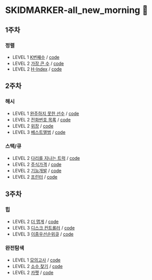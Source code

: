 # SKIDMARKER-all_new_morning :red_car:

## 1주차
### 정렬

- LEVEL 1 [K번째수](https://programmers.co.kr/learn/courses/30/lessons/42748) / [code](sort/42748.py)
- LEVEL 2 [가장 큰 수](https://programmers.co.kr/learn/courses/30/lessons/42746) / [code](sort/42746.py)
- LEVEL 2 [H-Index](https://programmers.co.kr/learn/courses/30/lessons/42747) / [code](sort/42747.py)


## 2주차
### 해시

- LEVEL 1 [완주하지 못한 선수](https://programmers.co.kr/learn/courses/30/lessons/42576) / [code](hash/42576.py)
- LEVEL 2 [전화번호 목록](https://programmers.co.kr/learn/courses/30/lessons/42577) / [code](hash/42577.py)
- LEVEL 2 [위장](https://programmers.co.kr/learn/courses/30/lessons/42578) / [code](hash/42578.py)
- LEVEL 3 [베스트앨범](https://programmers.co.kr/learn/courses/30/lessons/42579) / [code](hash/42579.py)

### 스택/큐

- LEVEL 2 [다리를 지나는 트럭](https://programmers.co.kr/learn/courses/30/lessons/42583) / [code](stack_queue/42583.py)
- LEVEL 2 [주식가격](https://programmers.co.kr/learn/courses/30/lessons/42584) / [code](stack_queue/42584.py)
- LEVEL 2 [기능개발](https://programmers.co.kr/learn/courses/30/lessons/42586) / [code](stack_queue/42586.py)
- LEVEL 2 [프린터](https://programmers.co.kr/learn/courses/30/lessons/42587) / [code](stack_queue/42587.py)




## 3주차
### 힙

- LEVEL 2 [더 맵게](https://programmers.co.kr/learn/courses/30/lessons/42626) / [code](heap/42626.py)
- LEVEL 3 [디스크 컨트롤러](https://programmers.co.kr/learn/courses/30/lessons/42627) / [code](heap/42627.py)
- LEVEL 3 [이중우선순위큐](https://programmers.co.kr/learn/courses/30/lessons/42628) / [code](heap/42628.py)

### 완전탐색

- LEVEL 1 [모의고사](https://programmers.co.kr/learn/courses/30/lessons/42840) / [code](brute_force_search/42840.py)
- LEVEL 2 [소수 찾기](https://programmers.co.kr/learn/courses/30/lessons/42839) / [code](brute_force_search/42839.py)
- LEVEL 2 [카펫](https://programmers.co.kr/learn/courses/30/lessons/42842) / [code](brute_force_search/42842.py)
